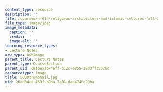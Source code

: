 ```yaml
---
content_type: resource
description: ''
file: /courses/4-614-religious-architecture-and-islamic-cultures-fall-2002/26ad34cd459fb0ba7a03daa474fc20ba_5039thumbnail.jpg
file_type: image/jpeg
image_metadata:
  caption: ''
  credit: ''
  image-alt: ''
learning_resource_types:
- Lecture Notes
ocw_type: OCWImage
parent_title: Lecture Notes
parent_type: CourseSection
parent_uid: 68abeaab-4eff-532c-e858-18d3ffb567bd
resourcetype: Image
title: 5039thumbnail.jpg
uid: 26ad34cd-459f-b0ba-7a03-daa474fc20ba
---
```

